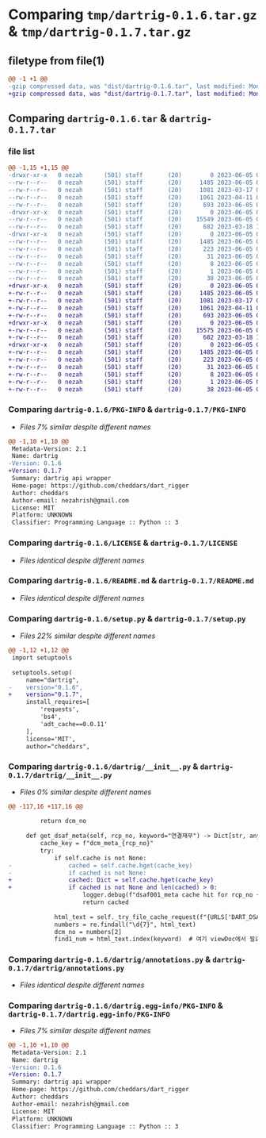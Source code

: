 # Comparing `tmp/dartrig-0.1.6.tar.gz` & `tmp/dartrig-0.1.7.tar.gz`

## filetype from file(1)

```diff
@@ -1 +1 @@
-gzip compressed data, was "dist/dartrig-0.1.6.tar", last modified: Mon Jun  5 04:08:34 2023, max compression
+gzip compressed data, was "dist/dartrig-0.1.7.tar", last modified: Mon Jun  5 04:12:35 2023, max compression
```

## Comparing `dartrig-0.1.6.tar` & `dartrig-0.1.7.tar`

### file list

```diff
@@ -1,15 +1,15 @@
-drwxr-xr-x   0 nezah      (501) staff       (20)        0 2023-06-05 04:08:34.000000 dartrig-0.1.6/
--rw-r--r--   0 nezah      (501) staff       (20)     1485 2023-06-05 04:08:34.000000 dartrig-0.1.6/PKG-INFO
--rw-r--r--   0 nezah      (501) staff       (20)     1081 2023-03-17 05:39:07.000000 dartrig-0.1.6/LICENSE
--rw-r--r--   0 nezah      (501) staff       (20)     1061 2023-04-11 08:24:52.000000 dartrig-0.1.6/README.md
--rw-r--r--   0 nezah      (501) staff       (20)      693 2023-06-05 04:08:33.000000 dartrig-0.1.6/setup.py
-drwxr-xr-x   0 nezah      (501) staff       (20)        0 2023-06-05 04:08:34.000000 dartrig-0.1.6/dartrig/
--rw-r--r--   0 nezah      (501) staff       (20)    15549 2023-06-05 04:07:43.000000 dartrig-0.1.6/dartrig/__init__.py
--rw-r--r--   0 nezah      (501) staff       (20)      682 2023-03-18 12:39:55.000000 dartrig-0.1.6/dartrig/annotations.py
-drwxr-xr-x   0 nezah      (501) staff       (20)        0 2023-06-05 04:08:34.000000 dartrig-0.1.6/dartrig.egg-info/
--rw-r--r--   0 nezah      (501) staff       (20)     1485 2023-06-05 04:08:34.000000 dartrig-0.1.6/dartrig.egg-info/PKG-INFO
--rw-r--r--   0 nezah      (501) staff       (20)      223 2023-06-05 04:08:34.000000 dartrig-0.1.6/dartrig.egg-info/SOURCES.txt
--rw-r--r--   0 nezah      (501) staff       (20)       31 2023-06-05 04:08:34.000000 dartrig-0.1.6/dartrig.egg-info/requires.txt
--rw-r--r--   0 nezah      (501) staff       (20)        8 2023-06-05 04:08:34.000000 dartrig-0.1.6/dartrig.egg-info/top_level.txt
--rw-r--r--   0 nezah      (501) staff       (20)        1 2023-06-05 04:08:34.000000 dartrig-0.1.6/dartrig.egg-info/dependency_links.txt
--rw-r--r--   0 nezah      (501) staff       (20)       38 2023-06-05 04:08:34.000000 dartrig-0.1.6/setup.cfg
+drwxr-xr-x   0 nezah      (501) staff       (20)        0 2023-06-05 04:12:35.000000 dartrig-0.1.7/
+-rw-r--r--   0 nezah      (501) staff       (20)     1485 2023-06-05 04:12:35.000000 dartrig-0.1.7/PKG-INFO
+-rw-r--r--   0 nezah      (501) staff       (20)     1081 2023-03-17 05:39:07.000000 dartrig-0.1.7/LICENSE
+-rw-r--r--   0 nezah      (501) staff       (20)     1061 2023-04-11 08:24:52.000000 dartrig-0.1.7/README.md
+-rw-r--r--   0 nezah      (501) staff       (20)      693 2023-06-05 04:12:34.000000 dartrig-0.1.7/setup.py
+drwxr-xr-x   0 nezah      (501) staff       (20)        0 2023-06-05 04:12:35.000000 dartrig-0.1.7/dartrig/
+-rw-r--r--   0 nezah      (501) staff       (20)    15575 2023-06-05 04:12:34.000000 dartrig-0.1.7/dartrig/__init__.py
+-rw-r--r--   0 nezah      (501) staff       (20)      682 2023-03-18 12:39:55.000000 dartrig-0.1.7/dartrig/annotations.py
+drwxr-xr-x   0 nezah      (501) staff       (20)        0 2023-06-05 04:12:35.000000 dartrig-0.1.7/dartrig.egg-info/
+-rw-r--r--   0 nezah      (501) staff       (20)     1485 2023-06-05 04:12:35.000000 dartrig-0.1.7/dartrig.egg-info/PKG-INFO
+-rw-r--r--   0 nezah      (501) staff       (20)      223 2023-06-05 04:12:35.000000 dartrig-0.1.7/dartrig.egg-info/SOURCES.txt
+-rw-r--r--   0 nezah      (501) staff       (20)       31 2023-06-05 04:12:35.000000 dartrig-0.1.7/dartrig.egg-info/requires.txt
+-rw-r--r--   0 nezah      (501) staff       (20)        8 2023-06-05 04:12:35.000000 dartrig-0.1.7/dartrig.egg-info/top_level.txt
+-rw-r--r--   0 nezah      (501) staff       (20)        1 2023-06-05 04:12:35.000000 dartrig-0.1.7/dartrig.egg-info/dependency_links.txt
+-rw-r--r--   0 nezah      (501) staff       (20)       38 2023-06-05 04:12:35.000000 dartrig-0.1.7/setup.cfg
```

### Comparing `dartrig-0.1.6/PKG-INFO` & `dartrig-0.1.7/PKG-INFO`

 * *Files 7% similar despite different names*

```diff
@@ -1,10 +1,10 @@
 Metadata-Version: 2.1
 Name: dartrig
-Version: 0.1.6
+Version: 0.1.7
 Summary: dartrig api wrapper
 Home-page: https://github.com/cheddars/dart_rigger
 Author: cheddars
 Author-email: nezahrish@gmail.com
 License: MIT
 Platform: UNKNOWN
 Classifier: Programming Language :: Python :: 3
```

### Comparing `dartrig-0.1.6/LICENSE` & `dartrig-0.1.7/LICENSE`

 * *Files identical despite different names*

### Comparing `dartrig-0.1.6/README.md` & `dartrig-0.1.7/README.md`

 * *Files identical despite different names*

### Comparing `dartrig-0.1.6/setup.py` & `dartrig-0.1.7/setup.py`

 * *Files 22% similar despite different names*

```diff
@@ -1,12 +1,12 @@
 import setuptools
 
 setuptools.setup(
     name="dartrig",
-    version="0.1.6",
+    version="0.1.7",
     install_requires=[
         'requests',
         'bs4',
         'adt_cache==0.0.11'
     ],
     license='MIT',
     author="cheddars",
```

### Comparing `dartrig-0.1.6/dartrig/__init__.py` & `dartrig-0.1.7/dartrig/__init__.py`

 * *Files 0% similar despite different names*

```diff
@@ -117,16 +117,16 @@
 
         return dcm_no
 
     def get_dsaf_meta(self, rcp_no, keyword="연결재무") -> Dict[str, any]:
         cache_key = f"dcm_meta_{rcp_no}"
         try:
             if self.cache is not None:
-                cached = self.cache.hget(cache_key)
-                if cached is not None:
+                cached: Dict = self.cache.hget(cache_key)
+                if cached is not None and len(cached) > 0:
                     logger.debug(f"dsaf001_meta cache hit for rcp_no {rcp_no} => {cached}")
                     return cached
 
             html_text = self._try_file_cache_request(f"{URLS['DART_DSAF']}?rcpNo={rcp_no}", "dsaf", rcp_no)
             numbers = re.findall("\d{7}", html_text)
             dcm_no = numbers[2]
             find1_num = html_text.index(keyword)  # 여기 viewDoc에서 필요한 정보가 다 들어있음
```

### Comparing `dartrig-0.1.6/dartrig/annotations.py` & `dartrig-0.1.7/dartrig/annotations.py`

 * *Files identical despite different names*

### Comparing `dartrig-0.1.6/dartrig.egg-info/PKG-INFO` & `dartrig-0.1.7/dartrig.egg-info/PKG-INFO`

 * *Files 7% similar despite different names*

```diff
@@ -1,10 +1,10 @@
 Metadata-Version: 2.1
 Name: dartrig
-Version: 0.1.6
+Version: 0.1.7
 Summary: dartrig api wrapper
 Home-page: https://github.com/cheddars/dart_rigger
 Author: cheddars
 Author-email: nezahrish@gmail.com
 License: MIT
 Platform: UNKNOWN
 Classifier: Programming Language :: Python :: 3
```

